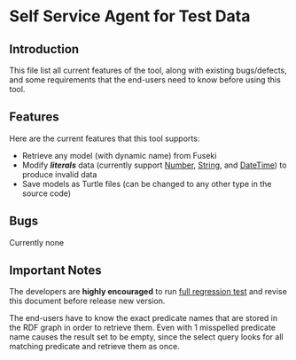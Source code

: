 # Self Service Agent for Test Data

## Introduction

This file list all current features of the tool, along with existing bugs/defects, and some requirements that the end-users need to know before using this tool. 

## Features

Here are the current features that this tool supports:
- Retrieve any model (with dynamic name) from Fuseki
- Modify **_literals_** data (currently support [Number](src/main/java/com/argo/generator/constraints/NumberMutation.java), [String](src/main/java/com/argo/generator/constraints/StringMutation.java), and [DateTime](src/main/java/com/argo/generator/constraints/DateTimeMutation.java)) to produce invalid data
- Save models as Turtle files (can be changed to any other type in the source code) 

## Bugs

Currently none

## Important Notes

The developers are **highly encouraged** to run [full regression test](src/test/java) and revise this document before release new version.

The end-users have to know the exact predicate names that are stored in the RDF graph in order to retrieve them. Even with 1 misspelled predicate name causes the result set to be empty, since the select query looks for all matching predicate and retrieve them as once.